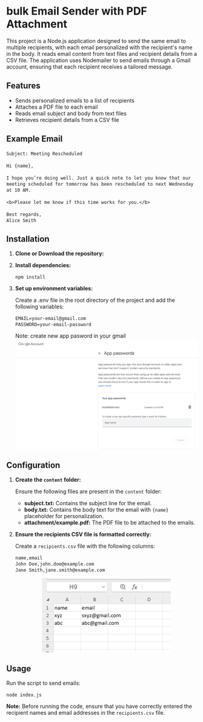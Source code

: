 # bulk Email Sender with PDF Attachment

This project is a Node.js application designed to send the same email to multiple recipients, with each email personalized with the recipient's name in the body. It reads email content from text files and recipient details from a CSV file. The application uses Nodemailer to send emails through a Gmail account, ensuring that each recipient receives a tailored message.


## Features

- Sends personalized emails to a list of recipients
- Attaches a PDF file to each email
- Reads email subject and body from text files
- Retrieves recipient details from a CSV file

## Example Email

```
Subject: Meeting Rescheduled

Hi {name},

I hope you’re doing well. Just a quick note to let you know that our meeting scheduled for tomorrow has been rescheduled to next Wednesday at 10 AM.

<b>Please let me know if this time works for you.</b>

Best regards,
Alice Smith
```

## Installation

1. **Clone or Download the repository:**

2. **Install dependencies:**

   ```
   npm install
   ```

3. **Set up environment variables:**

   Create a .env file in the root directory of the project and add the following variables:

   ```
   EMAIL=your-email@gmail.com
   PASSWORD=your-email-password
   ```

   Note: create new app pasword in your gmail
   <img src="https://github.com/Md-Tarikul-Islam-Juel/bulk-email-send/blob/main/documents/images/appPassword.png" alt="" style="display: block; margin: auto;">
   

## Configuration

1. **Create the `content` folder:**

   Ensure the following files are present in the `content` folder:

   - **subject.txt:** Contains the subject line for the email.
   - **body.txt:** Contains the body text for the email with `{name}` placeholder for personalization.
   - **attachment/example.pdf:** The PDF file to be attached to the emails.

2. **Ensure the recipients CSV file is formatted correctly:**

   Create a `recipients.csv` file with the following columns:

   ```csv
   name,email
   John Doe,john.doe@example.com
   Jane Smith,jane.smith@example.com
   ```
    <img src="https://github.com/Md-Tarikul-Islam-Juel/bulk-email-send/blob/main/documents/images/recipients.png" alt="" style="display: block; margin: auto;">

## Usage

Run the script to send emails:
   ```
   node index.js
   ```

**Note:** Before running the code, ensure that you have correctly entered the recipient names and email addresses in the `recipients.csv` file.

